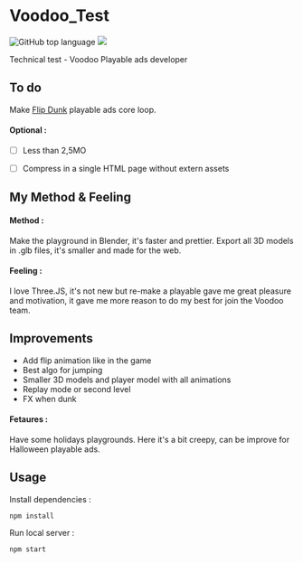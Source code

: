 # Voodoo_Test

![GitHub top language](https://img.shields.io/github/languages/top/sboez/Voodoo_Test) <img src="https://img.shields.io/badge/three.js-r117-orange">


Technical test - Voodoo Playable ads developer


## To do

Make [Flip Dunk](https://apps.apple.com/fr/app/flip-dunk/id1459811607) playable ads core loop.


#### Optional :

- [ ] Less than 2,5MO
- [ ] Compress in a single HTML page without extern assets


## My Method & Feeling

#### Method :

Make the playground in Blender, it's faster and prettier. Export all 3D models in .glb files, it's smaller and made for the web.

#### Feeling :

I love Three.JS, it's not new but re-make a playable gave me great pleasure and motivation, it gave me more reason to do my best for join the Voodoo team.


## Improvements

- Add flip animation like in the game
- Best algo for jumping
- Smaller 3D models and player model with all animations
- Replay mode or second level
- FX when dunk

#### Fetaures :

Have some holidays playgrounds. Here it's a bit creepy, can be improve for Halloween playable ads.


## Usage

Install dependencies :
```
npm install
```

Run local server :
```
npm start
```

